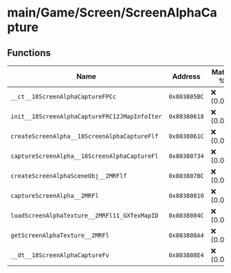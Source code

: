 # main/Game/Screen/ScreenAlphaCapture

## Functions

| Name | Address | Match % |
|------|---------|---------|
| `__ct__18ScreenAlphaCaptureFPCc` | `0x803805BC` | :x: (0.0%) |
| `init__18ScreenAlphaCaptureFRC12JMapInfoIter` | `0x80380618` | :x: (0.0%) |
| `createScreenAlpha__18ScreenAlphaCaptureFlf` | `0x8038061C` | :x: (0.0%) |
| `captureScreenAlpha__18ScreenAlphaCaptureFl` | `0x80380734` | :x: (0.0%) |
| `createScreenAlphaSceneObj__2MRFlf` | `0x803807BC` | :x: (0.0%) |
| `captureScreenAlpha__2MRFl` | `0x80380810` | :x: (0.0%) |
| `loadScreenAlphaTexture__2MRFl11_GXTexMapID` | `0x8038084C` | :x: (0.0%) |
| `getScreenAlphaTexture__2MRFl` | `0x803808A4` | :x: (0.0%) |
| `__dt__18ScreenAlphaCaptureFv` | `0x803808E4` | :x: (0.0%) |